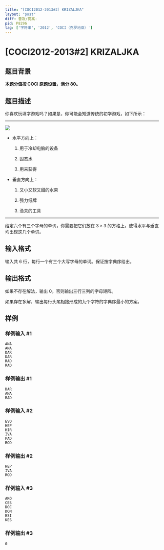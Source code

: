 ```yaml
---
title: "[COCI2012-2013#2] KRIZALJKA"
layout: "post"
diff: 普及/提高-
pid: P8296
tag: ['字符串', '2012', 'COCI（克罗地亚）']
---
```

# [COCI2012-2013#2] KRIZALJKA
## 题目背景

**本题分值按 COCI 原题设置，满分 $80$。**
## 题目描述

你喜欢玩填字游戏吗？如果是，你可能会知道传统的初学游戏，如下所示：

***

![](https://cdn.luogu.com.cn/upload/image_hosting/pi8lxkai.png)

- 水平方向上：

  1. 用于冷却电脑的设备

  2. 固态水

  3. 用来获得

- 垂直方向上：

  1. 又小又软又甜的水果
  
  2. 强力纸牌
  
  3. 渔夫的工具
***

给定六个有三个字母的单词，你需要把它们放在 $3\times 3$ 的方格上，使得水平与垂直均出现这几个单词。

## 输入格式

输入共 $6$ 行，每行一个有三个大写字母的单词。保证按字典序给出。
## 输出格式

如果不存在解法，输出 $0$。否则输出三行三列的字母矩阵。

如果存在多解，输出每行头尾相接形成的九个字符的字典序最小的方案。
## 样例

### 样例输入 #1
```
ANA
ANA
DAR
DAR
RAD
RAD
```
### 样例输出 #1
```
DAR
ANA
RAD
```
### 样例输入 #2
```
EVO
HEP
HIR
IVA
PAD
ROD
```
### 样例输出 #2
```
HEP
IVA
ROD
```
### 样例输入 #3
```
AKO
CES
DOC
DON
ESI
KES
```
### 样例输出 #3
```
0
```
